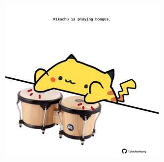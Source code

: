 <!-- built at 16/02/2021, 22:01:49 UTC -->
<p align="center">
  <img width="500" height="500" src="./ReadmeImage.svg">
</p>
